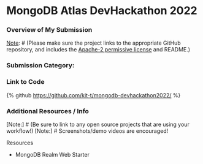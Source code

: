 # MongoDB Atlas DevHackathon 2022

### Overview of My Submission
[Note]: # (Please make sure the project links to the appropriate GitHub repository, and includes the [Apache-2 permissive license](https://www.apache.org/licenses/LICENSE-2.0)  and README.)


### Submission Category: 
[Note]: # (E-Commerce Creation, Prime Time, Action Star, Automation Innovation, or Choose Your Own Adventure)


### Link to Code
[Note]: # (Our markdown editor supports pretty embeds. Try this syntax: `{% github link_to_your_repo %}` to share a GitHub repository)
{% github https://github.com/kit-t/mongodb-devhackathon2022/ %}

### Additional Resources / Info
[Note:] # (Be sure to link to any open source projects that are using your workflow!)
[Note:] # Screenshots/demo videos are encouraged!

Resources
- MongoDB Realm Web Starter
